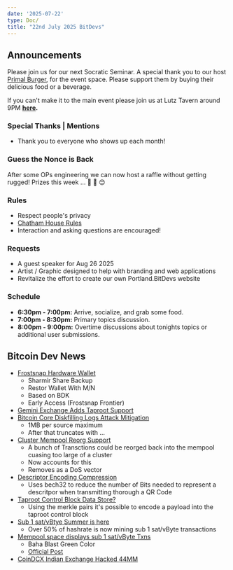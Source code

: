 ```yaml
---
date: '2025-07-22'
type: Doc/
title: "22nd July 2025 BitDevs"
---
```


## Announcements

Please join us for our next Socratic Seminar. A special thank you to our host <a href="https://dicksprimalburger.com/" data-no-summary>Primal Burger</a>, for the event space. Please support them by buying their delicious food or a beverage.

If you can't make it to the main event please join us at Lutz Tavern around 9PM **<a href="https://www.lutztavern.com/" data-no-summary>here</a>.**

### Special Thanks | Mentions
- Thank you to everyone who shows up each month!

### Guess the Nonce is Back
After some OPs engineering we can now host a raffle without getting rugged! Prizes this week ... 🎉 🎁 😊

### Rules
- Respect people's privacy
- [Chatham House Rules](https://www.chathamhouse.org/about-us/chatham-house-rule)
- Interaction and asking questions are encouraged!

### Requests
- A guest speaker for Aug 26 2025
- Artist / Graphic designed to help with branding and web applications
- Revitalize the effort to create our own Portland.BitDevs website

### Schedule
- **6:30pm - 7:00pm:** Arrive, socialize, and grab some food.
- **7:00pm - 8:30pm:** Primary topics discussion.
- **8:00pm - 9:00pm:** Overtime discussions about tonights topics or additional user submissions.

## Bitcoin Dev News
- [Frostsnap Hardware Wallet](https://frostsnap.com/)
  - Sharmir Share Backup
  - Restor Wallet With M/N
  - Based on BDK
  - Early Access (Frostsnap Frontier)
- [Gemini Exchange Adds Taproot Support](https://whentaproot.org/#support)
- [Bitcoin Core Diskfilling Logs Attack Mitigation](https://github.com/bitcoin/bitcoin/pull/32604)
  - 1MB per source maximum
  - After that truncates with ...
- [Cluster Mempool Reorg Support](https://github.com/bitcoin/bitcoin/pull/31553)
  - A bunch of Transctions could be reorged back into the mempool cuasing too large of a cluster
  - Now accounts for this
  - Removes as a DoS vector
- [Descriptor Encoding Compression](https://delvingbitcoin.org/t/a-rust-library-to-encode-descriptors-with-a-30-40-size-reduction/1804)
  - Uses bech32 to reduce the number of Bits needed to represent a descritpor when transmitting thorough a QR Code
- [Taproot Control Block Data Store?](https://x.com/stutxo/status/1947774746030182553)
  - Using the merkle pairs it's possible to encode a payload into the taproot control block
- [Sub 1 sat/vBtye Summer is here](https://x.com/mononautical/status/1947530080475091159)
  - Over 50% of hashrate is now mining sub 1 sat/vByte transactions
- [Mempool.space displays sub 1 sat/vByte Txns](https://x.com/mononautical/status/1946410602177380358)
  - Baha Blast Green Color
  - [Official Post](https://x.com/mempool/status/1945080617290404161)
- [CoinDCX Indian Exchange Hacked 44MM](https://cointelegraph.com/news/coindcx-whitehat-recovery-bounty-44m-hack)
  
